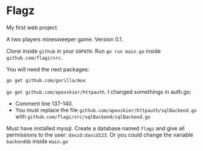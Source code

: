 # Flagz

My first web project.

A two players minesweeper game. Version 0.1.

Clone inside `github` in your `GOPATH`. Run `go run main.go` inside `github.com/flagz/src`.

You will need the next packages:

 `go get github.com/gorilla/mux`
 
 `go get github.com/apexskier/httpauth`. I changed somethings in auth.go: 
 + Comment line 137-140. 
 + You must replace the file `github.com/apexskier/httpauth/sqlBackend.go` with `github.com/flagz/src/sqlBackend/sqlBackend.go`

 Must have installed mysql. Create a database named `flagz` and give all permissions to the user: `david:david123`. Or you could change the variable `backenddb` inside `main.go` 